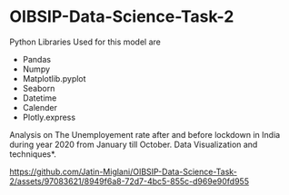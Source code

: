 # OIBSIP-Data-Science-Task-2

Python Libraries Used for this model are
* Pandas
* Numpy
* Matplotlib.pyplot
* Seaborn
* Datetime
* Calender
* Plotly.express

Analysis on The Unemployement rate after and before lockdown in India during year 2020 from January till October.
Data Visualization and techniques*.

https://github.com/Jatin-Miglani/OIBSIP-Data-Science-Task-2/assets/97083621/8949f6a8-72d7-4bc5-855c-d969e90fd955
